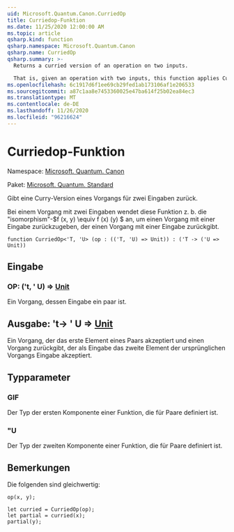 ```yaml
---
uid: Microsoft.Quantum.Canon.CurriedOp
title: Curriedop-Funktion
ms.date: 11/25/2020 12:00:00 AM
ms.topic: article
qsharp.kind: function
qsharp.namespace: Microsoft.Quantum.Canon
qsharp.name: CurriedOp
qsharp.summary: >-
  Returns a curried version of an operation on two inputs.

  That is, given an operation with two inputs, this function applies Curry's isomorphism $f(x, y) \equiv f(x)(y)$ to return an operation of one input which returns an operation of one input.
ms.openlocfilehash: 6c1917d6f1ee69cb29fed1ab173106af1e206533
ms.sourcegitcommit: a87c1aa8e7453360025e47ba614f25b02ea84ec3
ms.translationtype: MT
ms.contentlocale: de-DE
ms.lasthandoff: 11/26/2020
ms.locfileid: "96216624"
---
```

# <a name="curriedop-function"></a>Curriedop-Funktion

Namespace: [Microsoft. Quantum. Canon](xref:Microsoft.Quantum.Canon)

Paket: [Microsoft. Quantum. Standard](https://nuget.org/packages/Microsoft.Quantum.Standard)


Gibt eine Curry-Version eines Vorgangs für zwei Eingaben zurück.

Bei einem Vorgang mit zwei Eingaben wendet diese Funktion z. b. die "isomorphism"-$f (x, y) \equiv f (x) (y) $ an, um einen Vorgang mit einer Eingabe zurückzugeben, der einen Vorgang mit einer Eingabe zurückgibt.

```qsharp
function CurriedOp<'T, 'U> (op : (('T, 'U) => Unit)) : ('T -> ('U => Unit))
```


## <a name="input"></a>Eingabe

### <a name="op--tu--unit"></a>OP: ('t, ' U) => [Unit](xref:microsoft.quantum.lang-ref.unit) 

Ein Vorgang, dessen Eingabe ein paar ist.



## <a name="output--t---u--unit"></a>Ausgabe: 't-> ' U => [Unit](xref:microsoft.quantum.lang-ref.unit) 

Ein Vorgang, der das erste Element eines Paars akzeptiert und einen Vorgang zurückgibt, der als Eingabe das zweite Element der ursprünglichen Vorgangs Eingabe akzeptiert.

## <a name="type-parameters"></a>Typparameter

### <a name="t"></a>GIF

Der Typ der ersten Komponente einer Funktion, die für Paare definiert ist.
### <a name="u"></a>"U

Der Typ der zweiten Komponente einer Funktion, die für Paare definiert ist.

## <a name="remarks"></a>Bemerkungen

Die folgenden sind gleichwertig:

```qsharp
op(x, y);

let curried = CurriedOp(op);
let partial = curried(x);
partial(y);
```